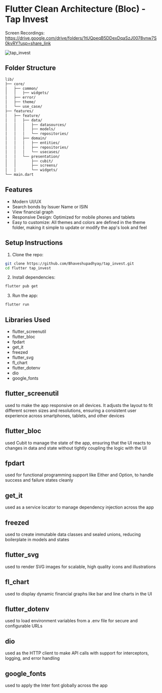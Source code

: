 # Flutter Clean Architecture (Bloc) - Tap Invest

Screen Recordings: https://drive.google.com/drive/folders/1tUQpeqB5DDexDqaSzJ0078vnw7S0kvRY?usp=share_link

![tap_invest](https://github.com/user-attachments/assets/9e93646b-78a0-425d-9321-2cb461604b41)


## Folder Structure
```bash
lib/
├── core/
│   ├── common/
│   │   ├── widgets/
│   ├── error/
│   ├── theme/
│   └── use_case/
├── features/
│   ├── feature/
│   │   ├── data/
│   │   │   ├── datasources/
│   │   │   ├── models/
│   │   │   └── repositories/
│   │   ├── domain/
│   │   │   ├── entities/
│   │   │   ├── repositories/
│   │   │   └── usecases/
│   │   └── presentation/
│   │       ├── cubit/
│   │       ├── screens/
│   │       └── widgets/
└── main.dart
``` 
## Features
- Modern UI/UX
- Search bonds by Issuer Name or ISIN
- View financial graph
- Responsive Design: Optimized for mobile phones and tablets
- Easy to customize: All themes and colors are defined in the theme folder, making it simple to update or modify the app's look and feel
  
## Setup Instructions  
 1. Clone the repo:
```bash 
git clone https://github.com/Bhaveshupadhyay/tap_invest.git
cd flutter tap_invest
```
2. Install dependencies:
```bash 
flutter pub get
```
3. Run the app:
```bash 
flutter run
```

## Libraries Used
- flutter_screenutil
- flutter_bloc
- fpdart
- get_it
- freezed
- flutter_svg
- fl_chart
- flutter_dotenv
- dio
- google_fonts

## flutter_screenutil

used to make the app responsive on all devices. It adjusts the layout to fit different screen sizes and resolutions, ensuring a consistent user experience across smartphones, tablets, and other devices

## flutter_bloc

used Cubit to manage the state of the app, ensuring that the UI reacts to changes in data and state without tightly coupling the logic with the UI

## fpdart

used for functional programming support like Either and Option, to handle success and failure states cleanly

## get_it

used as a service locator to manage dependency injection across the app

## freezed

used to create immutable data classes and sealed unions, reducing boilerplate in models and states

## flutter_svg

used to render SVG images for scalable, high quality icons and illustrations

## fl_chart

used to display dynamic financial graphs like bar and line charts in the UI

## flutter_dotenv

used to load environment variables from a .env file for secure and configurable URLs

## dio

used as the HTTP client to make API calls with support for interceptors, logging, and error handling

## google_fonts

used to apply the Inter font globally across the app 





